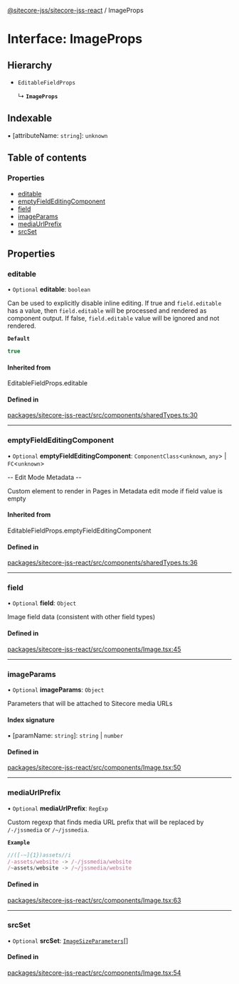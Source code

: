 [@sitecore-jss/sitecore-jss-react](../README.md) / ImageProps

# Interface: ImageProps

## Hierarchy

- `EditableFieldProps`

  ↳ **`ImageProps`**

## Indexable

▪ [attributeName: `string`]: `unknown`

## Table of contents

### Properties

- [editable](ImageProps.md#editable)
- [emptyFieldEditingComponent](ImageProps.md#emptyfieldeditingcomponent)
- [field](ImageProps.md#field)
- [imageParams](ImageProps.md#imageparams)
- [mediaUrlPrefix](ImageProps.md#mediaurlprefix)
- [srcSet](ImageProps.md#srcset)

## Properties

### editable

• `Optional` **editable**: `boolean`

Can be used to explicitly disable inline editing.
If true and `field.editable` has a value, then `field.editable` will be processed and rendered as component output. If false, `field.editable` value will be ignored and not rendered.

**`Default`**

```ts
true
```

#### Inherited from

EditableFieldProps.editable

#### Defined in

[packages/sitecore-jss-react/src/components/sharedTypes.ts:30](https://github.com/Sitecore/jss/blob/07fb39be2/packages/sitecore-jss-react/src/components/sharedTypes.ts#L30)

___

### emptyFieldEditingComponent

• `Optional` **emptyFieldEditingComponent**: `ComponentClass`\<`unknown`, `any`\> \| `FC`\<`unknown`\>

-- Edit Mode Metadata --

Custom element to render in Pages in Metadata edit mode if field value is empty

#### Inherited from

EditableFieldProps.emptyFieldEditingComponent

#### Defined in

[packages/sitecore-jss-react/src/components/sharedTypes.ts:36](https://github.com/Sitecore/jss/blob/07fb39be2/packages/sitecore-jss-react/src/components/sharedTypes.ts#L36)

___

### field

• `Optional` **field**: `Object`

Image field data (consistent with other field types)

#### Defined in

[packages/sitecore-jss-react/src/components/Image.tsx:45](https://github.com/Sitecore/jss/blob/07fb39be2/packages/sitecore-jss-react/src/components/Image.tsx#L45)

___

### imageParams

• `Optional` **imageParams**: `Object`

Parameters that will be attached to Sitecore media URLs

#### Index signature

▪ [paramName: `string`]: `string` \| `number`

#### Defined in

[packages/sitecore-jss-react/src/components/Image.tsx:50](https://github.com/Sitecore/jss/blob/07fb39be2/packages/sitecore-jss-react/src/components/Image.tsx#L50)

___

### mediaUrlPrefix

• `Optional` **mediaUrlPrefix**: `RegExp`

Custom regexp that finds media URL prefix that will be replaced by `/-/jssmedia` or `/~/jssmedia`.

**`Example`**

```ts
//([-~]{1})assets//i
/-assets/website -> /-/jssmedia/website
/~assets/website -> /~/jssmedia/website
```

#### Defined in

[packages/sitecore-jss-react/src/components/Image.tsx:63](https://github.com/Sitecore/jss/blob/07fb39be2/packages/sitecore-jss-react/src/components/Image.tsx#L63)

___

### srcSet

• `Optional` **srcSet**: [`ImageSizeParameters`](ImageSizeParameters.md)[]

#### Defined in

[packages/sitecore-jss-react/src/components/Image.tsx:54](https://github.com/Sitecore/jss/blob/07fb39be2/packages/sitecore-jss-react/src/components/Image.tsx#L54)
